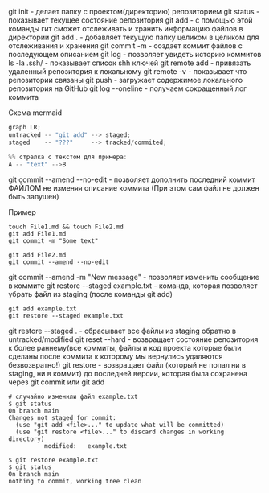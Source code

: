 git init - делает папку с проектом(директорию) репозиторием
git status - показывает текущее состояние репозитория
git add - с помощью этой команды гит сможет отслеживать и хранить информацию файлов в директории
git add . - добавляет текущую папку целиком в целиком для отслеживания и хранения
git commit -m - создает коммит файлов с последующем описанием
git log - позволяет увидеть историю коммитов
ls -la .ssh/ - показывает список shh ключей
git remote add - привязать удаленный репозитория к локальному
git remote -v - показывает что репозитории связаны
git push - загружает содержимое локального репозитория на GitHub
git log --oneline - получаем сокращенный лог коммита

Схема mermaid

```swift
graph LR;
untracked -- "git add" --> staged;
staged    -- "???"     --> tracked/commited;

%% стрелка с текстом для примера:
A -- "text" -->B
```

git commit --amend --no-edit - позволяет дополнить последний коммит ФАЙЛОМ не изменяя описание коммита (При этом сам файл не должен быть запушен)

Пример

```
touch File1.md && touch File2.md
git add File1.md
git commit -m "Some text"

git add File2.md
git commit --amend --no-edit
```

git commit --amend -m "New message" - позволяет изменить сообщение в коммите
git restore --staged example.txt - команда, которая позволяет убрать файл из staging (после команды git add)

```
git add example.txt
git restore --staged example.txt
```
git restore --staged . - сбрасывает все файлы из staging обратно в untracked/modified
git reset --hard <commit hash> - возвращает состояние репозитория к более раннему(все коммиты, файлы и код проекта которые были сделаны после коммита к которому мы вернулись удаляются безвозвратно!)
git restore <file> - возвращает файл (который не попал ни в staging, ни в коммит) до последней версии, которая была сохранена через git commit или git add

```
# случайно изменили файл example.txt
$ git status
On branch main
Changes not staged for commit:
  (use "git add <file>..." to update what will be committed)
  (use "git restore <file>..." to discard changes in working directory)
          modified:   example.txt

$ git restore example.txt
$ git status
On branch main
nothing to commit, working tree clean
```







